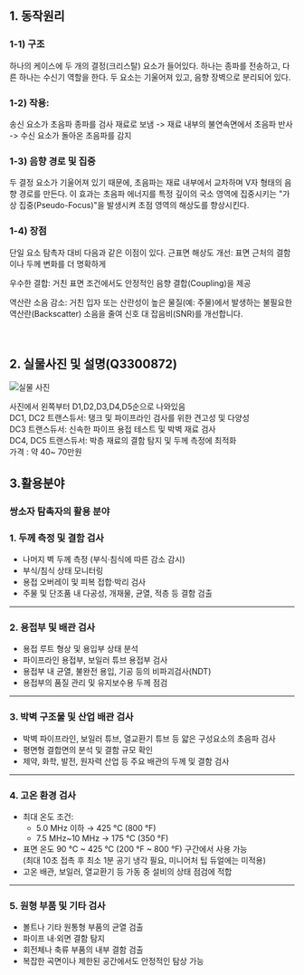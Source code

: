## 1. 동작원리
### 1-1) 구조
하나의 케이스에 두 개의 결정(크리스탈) 요소가 들어있다. 하나는 종파를 전송하고, 다른 하나는 수신기 역할을 한다. 두 요소는 기울어져 있고, 음향 장벽으로 분리되어 있다.
### 1-2) 작용:
송신 요소가 초음파 종파를 검사 재료로 보냄 -> 재료 내부의 불연속면에서 초음파 반사 -> 수신 요소가 돌아온 초음파를 감지
### 1-3) 음향 경로 및 집중
두 결정 요소가 기울어져 있기 때문에, 초음파는 재료 내부에서 교차하며 V자 형태의 음향 경로를 만든다. 이 효과는 초음파 에너지를 특정 깊이의 국소 영역에 집중시키는 "가상 집중(Pseudo-Focus)"을 발생시켜 초점 영역의 해상도를 향상시킨다.

### 1-4) 장점
단일 요소 탐촉자 대비 다음과 같은 이점이 있다. 
근표면 해상도 개선: 표면 근처의 결함이나 두께 변화를 더 명확하게 

우수한 결합: 거친 표면 조건에서도 안정적인 음향 결합(Coupling)을 제공

역산란 소음 감소: 거친 입자 또는 산란성이 높은 물질(예: 주물)에서 발생하는 불필요한 역산란(Backscatter) 소음을 줄여 신호 대 잡음비(SNR)를 개선합니다. </br></br></br>










## 2. 실물사진 및 설명(Q3300872)  
![실물 사진](https://ims.evidentscientific.com/ko/probes/single-and-dual-element/media_1b1657aef713d3a015e1a98cf818ef3f9000edb38.jpg?width=2000&format=webply&optimize=medium)  
  
사진에서 왼쪽부터 D1,D2,D3,D4,D5순으로 나와있음  
DC1, DC2 트랜스듀서: 탱크 및 파이프라인 검사를 위한 견고성 및 다양성  
DC3 트랜스듀서: 신속한 파이프 용접 테스트 및 박벽 재료 검사   
DC4,  DC5 트랜스듀서: 박층 재료의 결함 탐지 및 두께 측정에 최적화  
가격 : 약 40~ 70만원  




















## 3.활용분야

### 쌍소자 탐촉자의 활용 분야

### 1. 두께 측정 및 결함 검사
- 나머지 벽 두께 측정 (부식·침식에 따른 감소 감시)
- 부식/침식 상태 모니터링
- 용접 오버레이 및 피복 접합·박리 검사
- 주물 및 단조품 내 다공성, 개재물, 균열, 적층 등 결함 검출

---

### 2. 용접부 및 배관 검사
- 용접 루트 형상 및 용입부 상태 분석
- 파이프라인 용접부, 보일러 튜브 용접부 검사
- 용접부 내 균열, 불완전 용입, 기공 등의 비파괴검사(NDT)
- 용접부의 품질 관리 및 유지보수용 두께 점검

---

### 3. 박벽 구조물 및 산업 배관 검사
- 박벽 파이프라인, 보일러 튜브, 열교환기 튜브 등 얇은 구성요소의 초음파 검사
- 평면형 결합면의 분석 및 결함 규모 확인
- 제약, 화학, 발전, 원자력 산업 등 주요 배관의 두께 및 결함 검사

---

### 4. 고온 환경 검사
- 최대 온도 조건:
  - 5.0 MHz 이하 → 425 °C (800 °F)
  - 7.5 MHz~10 MHz → 175 °C (350 °F)
- 표면 온도 90 °C ~ 425 °C (200 °F ~ 800 °F) 구간에서 사용 가능  
  (최대 10초 접촉 후 최소 1분 공기 냉각 필요, 미니어처 팁 듀얼에는 미적용)
- 고온 배관, 보일러, 열교환기 등 가동 중 설비의 상태 점검에 적합

---

### 5. 원형 부품 및 기타 검사
- 볼트나 기타 원통형 부품의 균열 검출
- 파이프 내·외면 결함 탐지
- 회전체나 축류 부품의 내부 결함 검출
- 복잡한 곡면이나 제한된 공간에서도 안정적인 탐상 가능

